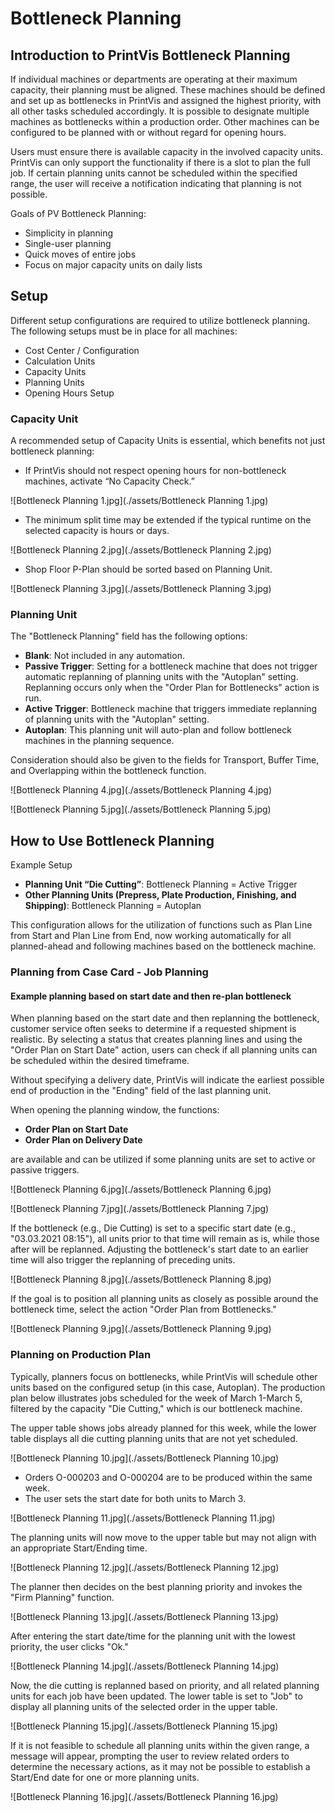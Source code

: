 # Bottleneck Planning


## Introduction to PrintVis Bottleneck Planning

If individual machines or departments are operating at their maximum capacity, their planning must be aligned. These machines should be defined and set up as bottlenecks in PrintVis and assigned the highest priority, with all other tasks scheduled accordingly. It is possible to designate multiple machines as bottlenecks within a production order. Other machines can be configured to be planned with or without regard for opening hours.

Users must ensure there is available capacity in the involved capacity units. PrintVis can only support the functionality if there is a slot to plan the full job. If certain planning units cannot be scheduled within the specified range, the user will receive a notification indicating that planning is not possible.

 Goals of PV Bottleneck Planning:
- Simplicity in planning
- Single-user planning
- Quick moves of entire jobs
- Focus on major capacity units on daily lists

## Setup

Different setup configurations are required to utilize bottleneck planning. The following setups must be in place for all machines:

- Cost Center / Configuration
- Calculation Units
- Capacity Units
- Planning Units
- Opening Hours Setup

### Capacity Unit

A recommended setup of Capacity Units is essential, which benefits not just bottleneck planning:

- If PrintVis should not respect opening hours for non-bottleneck machines, activate “No Capacity Check.”

![Bottleneck Planning 1.jpg](./assets/Bottleneck Planning 1.jpg)

- The minimum split time may be extended if the typical runtime on the selected capacity is hours or days.

![Bottleneck Planning 2.jpg](./assets/Bottleneck Planning 2.jpg)

- Shop Floor P-Plan should be sorted based on Planning Unit.

![Bottleneck Planning 3.jpg](./assets/Bottleneck Planning 3.jpg)

### Planning Unit

The "Bottleneck Planning" field has the following options:

- **Blank**: Not included in any automation.
- **Passive Trigger**: Setting for a bottleneck machine that does not trigger automatic replanning of planning units with the "Autoplan" setting. Replanning occurs only when the "Order Plan for Bottlenecks" action is run.
- **Active Trigger**: Bottleneck machine that triggers immediate replanning of planning units with the "Autoplan" setting.
- **Autoplan**: This planning unit will auto-plan and follow bottleneck machines in the planning sequence.

Consideration should also be given to the fields for Transport, Buffer Time, and Overlapping within the bottleneck function.

![Bottleneck Planning 4.jpg](./assets/Bottleneck Planning 4.jpg)

![Bottleneck Planning 5.jpg](./assets/Bottleneck Planning 5.jpg)

## How to Use Bottleneck Planning

 Example Setup

- **Planning Unit “Die Cutting”**: Bottleneck Planning = Active Trigger
- **Other Planning Units (Prepress, Plate Production, Finishing, and Shipping)**: Bottleneck Planning = Autoplan

This configuration allows for the utilization of functions such as Plan Line from Start and Plan Line from End, now working automatically for all planned-ahead and following machines based on the bottleneck machine.

### Planning from Case Card - Job Planning

#### Example planning based on start date and then re-plan bottleneck

When planning based on the start date and then replanning the bottleneck, customer service often seeks to determine if a requested shipment is realistic. By selecting a status that creates planning lines and using the "Order Plan on Start Date" action, users can check if all planning units can be scheduled within the desired timeframe.

Without specifying a delivery date, PrintVis will indicate the earliest possible end of production in the "Ending" field of the last planning unit.

When opening the planning window, the functions:

- **Order Plan on Start Date**
- **Order Plan on Delivery Date**

are available and can be utilized if some planning units are set to active or passive triggers.

![Bottleneck Planning 6.jpg](./assets/Bottleneck Planning 6.jpg)

![Bottleneck Planning 7.jpg](./assets/Bottleneck Planning 7.jpg)

If the bottleneck (e.g., Die Cutting) is set to a specific start date (e.g., "03.03.2021 08:15"), all units prior to that time will remain as is, while those after will be replanned. Adjusting the bottleneck's start date to an earlier time will also trigger the replanning of preceding units.

![Bottleneck Planning 8.jpg](./assets/Bottleneck Planning 8.jpg)

If the goal is to position all planning units as closely as possible around the bottleneck time, select the action "Order Plan from Bottlenecks."

![Bottleneck Planning 9.jpg](./assets/Bottleneck Planning 9.jpg)

### Planning on Production Plan

Typically, planners focus on bottlenecks, while PrintVis will schedule other units based on the configured setup (in this case, Autoplan). The production plan below illustrates jobs scheduled for the week of March 1-March 5, filtered by the capacity "Die Cutting," which is our bottleneck machine.

The upper table shows jobs already planned for this week, while the lower table displays all die cutting planning units that are not yet scheduled.

![Bottleneck Planning 10.jpg](./assets/Bottleneck Planning 10.jpg)

- Orders O-000203 and O-000204 are to be produced within the same week.
- The user sets the start date for both units to March 3.

![Bottleneck Planning 11.jpg](./assets/Bottleneck Planning 11.jpg)

The planning units will now move to the upper table but may not align with an appropriate Start/Ending time.

![Bottleneck Planning 12.jpg](./assets/Bottleneck Planning 12.jpg)

The planner then decides on the best planning priority and invokes the "Firm Planning" function. 

![Bottleneck Planning 13.jpg](./assets/Bottleneck Planning 13.jpg)

After entering the start date/time for the planning unit with the lowest priority, the user clicks "Ok."

![Bottleneck Planning 14.jpg](./assets/Bottleneck Planning 14.jpg)

Now, the die cutting is replanned based on priority, and all related planning units for each job have been updated. The lower table is set to "Job" to display all planning units of the selected order in the upper table.

![Bottleneck Planning 15.jpg](./assets/Bottleneck Planning 15.jpg)

If it is not feasible to schedule all planning units within the given range, a message will appear, prompting the user to review related orders to determine the necessary actions, as it may not be possible to establish a Start/End date for one or more planning units.

![Bottleneck Planning 16.jpg](./assets/Bottleneck Planning 16.jpg)

